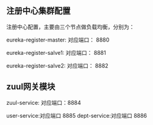 ## 注册中心集群配置

注册中心配置，主要由三个节点做负载均衡，分别为：

eureka-register-master: 对应端口： 8880

eureka-register-salve1: 对应端口： 8881

eureka-register-salve2: 对应端口： 8882


## zuul网关模块
zuul-service: 对应端口：8884


user-service:对应端口 8885
dept-service:对应端口 8886


